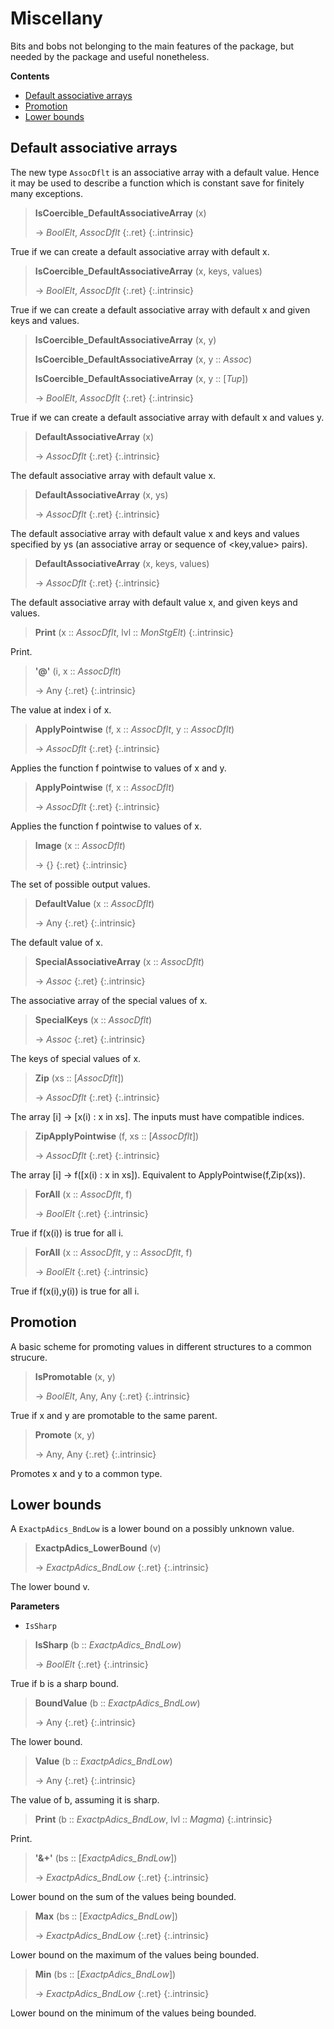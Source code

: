 # Miscellany

Bits and bobs not belonging to the main features of the package, but needed by the package and useful nonetheless.

**Contents**
* [Default associative arrays](#default-associative-arrays)
* [Promotion](#promotion)
* [Lower bounds](#lower-bounds)

## Default associative arrays

The new type `AssocDflt` is an associative array with a default value. Hence it may be used to describe a function which is constant save for finitely many exceptions.

> **IsCoercible_DefaultAssociativeArray** (x)
> 
> -> *BoolElt*, *AssocDflt*
> {:.ret}
{:.intrinsic}

True if we can create a default associative array with default x.


> **IsCoercible_DefaultAssociativeArray** (x, keys, values)
> 
> -> *BoolElt*, *AssocDflt*
> {:.ret}
{:.intrinsic}

True if we can create a default associative array with default x and given keys and values.


> **IsCoercible_DefaultAssociativeArray** (x, y)
> 
> **IsCoercible_DefaultAssociativeArray** (x, y :: *Assoc*)
> 
> **IsCoercible_DefaultAssociativeArray** (x, y :: [*Tup*])
> 
> -> *BoolElt*, *AssocDflt*
> {:.ret}
{:.intrinsic}

True if we can create a default associative array with default x and values y.






> **DefaultAssociativeArray** (x)
> 
> -> *AssocDflt*
> {:.ret}
{:.intrinsic}

The default associative array with default value x.


> **DefaultAssociativeArray** (x, ys)
> 
> -> *AssocDflt*
> {:.ret}
{:.intrinsic}

The default associative array with default value x and keys and values specified by ys (an associative array or sequence of <key,value> pairs).


> **DefaultAssociativeArray** (x, keys, values)
> 
> -> *AssocDflt*
> {:.ret}
{:.intrinsic}

The default associative array with default value x, and given keys and values.


> **Print** (x :: *AssocDflt*, lvl :: *MonStgElt*)
{:.intrinsic}

Print.


> **\'@\'** (i, x :: *AssocDflt*)
> 
> -> Any
> {:.ret}
{:.intrinsic}

The value at index i of x.


> **ApplyPointwise** (f, x :: *AssocDflt*, y :: *AssocDflt*)
> 
> -> *AssocDflt*
> {:.ret}
{:.intrinsic}

Applies the function f pointwise to values of x and y.


> **ApplyPointwise** (f, x :: *AssocDflt*)
> 
> -> *AssocDflt*
> {:.ret}
{:.intrinsic}

Applies the function f pointwise to values of x.


> **Image** (x :: *AssocDflt*)
> 
> -> {}
> {:.ret}
{:.intrinsic}

The set of possible output values.


> **DefaultValue** (x :: *AssocDflt*)
> 
> -> Any
> {:.ret}
{:.intrinsic}

The default value of x.


> **SpecialAssociativeArray** (x :: *AssocDflt*)
> 
> -> *Assoc*
> {:.ret}
{:.intrinsic}

The associative array of the special values of x.


> **SpecialKeys** (x :: *AssocDflt*)
> 
> -> *Assoc*
> {:.ret}
{:.intrinsic}

The keys of special values of x.


> **Zip** (xs :: [*AssocDflt*])
> 
> -> *AssocDflt*
> {:.ret}
{:.intrinsic}

The array [i] -> [x(i) : x in xs]. The inputs must have compatible indices.


> **ZipApplyPointwise** (f, xs :: [*AssocDflt*])
> 
> -> *AssocDflt*
> {:.ret}
{:.intrinsic}

The array [i] -> f([x(i) : x in xs]). Equivalent to ApplyPointwise(f,Zip(xs)).


> **ForAll** (x :: *AssocDflt*, f)
> 
> -> *BoolElt*
> {:.ret}
{:.intrinsic}

True if f(x(i)) is true for all i.


> **ForAll** (x :: *AssocDflt*, y :: *AssocDflt*, f)
> 
> -> *BoolElt*
> {:.ret}
{:.intrinsic}

True if f(x(i),y(i)) is true for all i.


## Promotion

A basic scheme for promoting values in different structures to a common strucure.

> **IsPromotable** (x, y)
> 
> -> *BoolElt*, Any, Any
> {:.ret}
{:.intrinsic}

True if x and y are promotable to the same parent.


> **Promote** (x, y)
> 
> -> Any, Any
> {:.ret}
{:.intrinsic}

Promotes x and y to a common type.


## Lower bounds

A `ExactpAdics_BndLow` is a lower bound on a possibly unknown value.

> **ExactpAdics_LowerBound** (v)
> 
> -> *ExactpAdics_BndLow*
> {:.ret}
{:.intrinsic}

The lower bound v.

**Parameters**
- `IsSharp`

> **IsSharp** (b :: *ExactpAdics_BndLow*)
> 
> -> *BoolElt*
> {:.ret}
{:.intrinsic}

True if b is a sharp bound.


> **BoundValue** (b :: *ExactpAdics_BndLow*)
> 
> -> Any
> {:.ret}
{:.intrinsic}

The lower bound.


> **Value** (b :: *ExactpAdics_BndLow*)
> 
> -> Any
> {:.ret}
{:.intrinsic}

The value of b, assuming it is sharp.


> **Print** (b :: *ExactpAdics_BndLow*, lvl :: *Magma*)
{:.intrinsic}

Print.


> **\'&+\'** (bs :: [*ExactpAdics_BndLow*])
> 
> -> *ExactpAdics_BndLow*
> {:.ret}
{:.intrinsic}

Lower bound on the sum of the values being bounded.


> **Max** (bs :: [*ExactpAdics_BndLow*])
> 
> -> *ExactpAdics_BndLow*
> {:.ret}
{:.intrinsic}

Lower bound on the maximum of the values being bounded.


> **Min** (bs :: [*ExactpAdics_BndLow*])
> 
> -> *ExactpAdics_BndLow*
> {:.ret}
{:.intrinsic}

Lower bound on the minimum of the values being bounded.


